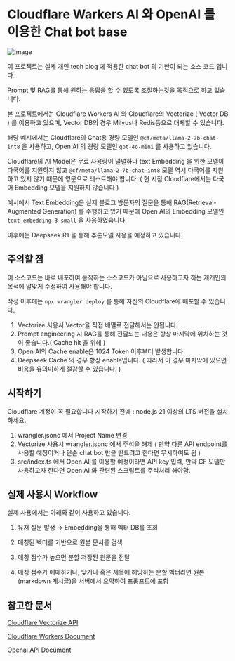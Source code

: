 # Cloudflare Warkers AI 와 OpenAI 를 이용한 Chat bot base
![image](https://skrksbry.synology.me/web_images/cchat.png)

이 프로젝트는 실제 개인 tech blog 에 적용한 chat bot 의 기반이 되는 소스 코드 입니다.

Prompt 및 RAG를 통해 원하는 응답을 할 수 있도록 조절하는것을 목적으로 하고 있습니다.

본 프로젝트에서는 Cloudflare Workers AI 와 Cloudflare의 Vectorize ( Vector DB ) 를 이용하고 있으며, Vector DB의 경우 Milvus나 Redis등으로 대체할 수 있습니다.

해당 예시에서는 Cloudflare의 Chat용 경량 모델인 `@cf/meta/llama-2-7b-chat-int8` 을 사용하고, Open AI 의 경량 모델인 `gpt-4o-mini` 를 사용하고 있습니다.

Cloudflare의 AI Model은 무료 사용량이 널널하나 text Embedding 을 위한 모델이 다국어를 지원하지 않고  `@cf/meta/llama-2-7b-chat-int8` 모델 역시 다국어를 지원하고 있지 않기 때문에 영문으로 테스트해야 합니다. ( 현 시점 Cloudflare에서는 다국어 Embedding 모델을 지원하지 않습니다 )


예시에서 Text Embedding은 실제 블로그 방문자의 질문을 통해 RAG(Retrieval-Augmented Generation) 를 수행하고 있기 때문에 Open AI의 Embedding 모델인 `text-embedding-3-small` 을 사용하였습니다.

이후에는 Deepseek R1 을 통해 추론모델 사용을 예정하고 있습니다.

## 주의할 점
이 소스코드는 바로 배포하여 동작하는 소스코드가 아님으로 사용하고자 하는 개개인의 목적에 알맞게 수정하여  사용해야 합니다.

작성 이후에는 `npx wrangler deploy` 를 통해 자신의 Cloudflare에 배포할 수 있습니다.

1.  Vectorize 사용시 Vector을 직접 배열로 전달해서는 안됩니다.
2. Prompt engineering 시 RAG를 통해 전달되는 내용은 항상 마지막에 위치하는 것이 좋습니다.( Cache hit 을 위해 ) 
3. Open AI의 Cache enable은 1024 Token 이후부터 발생합니다
4. Deepseek Cache 의 경우 항상 enable입니다. ( 따라서 이 경우 마지막에 있으면 비용을 유의미하게 절감할 수 있습니다. )

## 시작하기
Cloudflare 계정이 꼭 필요합니다
시작하기 전에 : node.js 21 이상의 LTS 버전을 설치하세요.

1. wrangler.jsonc 에서 Project Name 변경
2. Vectorize 사용시 wrangler.jsonc 에서 주석을 해제 ( 만약 다른 API endpoint를 사용할 예정이거나 단순 chat bot 만을 만드려고 한다면 무시하여도 됨 )
3. src/index.ts 에서 Open AI 를 이용할 예정이라면 API key 입력, 만약 CF 모델만 사용하고자 한다면 Open AI 와 관련된 스크립트를 주석처리 해야함.

## 실제 사용시 Workflow

실제 사용에서는 아래와 같이 사용하고 있습니다.

1. 유저 질문 발생 → Embedding을 통해 벡터 DB를 조회

2. 매칭된 벡터를 기반으로 원본 문서를 검색

3. 매칭 점수가 높으면 분할 저장된 원문을 전달

4. 매칭 점수가 애매하거나, 낮거나 혹은 제목에 해당하는 분할 벡터라면 원본(markdown 게시글)을 서버에서 요약하여 프롬프트에 포함

## 참고한 문서
[Cloudflare Vectorize API](https://developers.cloudflare.com/api/go/resources/vectorize/)

[Cloudflare Workers Document](https://developers.cloudflare.com/workers/)


[Openai API Document](https://platform.openai.com/docs/api-reference/)
